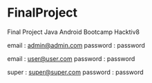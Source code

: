 # FinalProject
Final Project Java Android Bootcamp Hacktiv8


email : admin@admin.com
password : password

email : user@user.com
password : password

super : super@super.com
password : password
